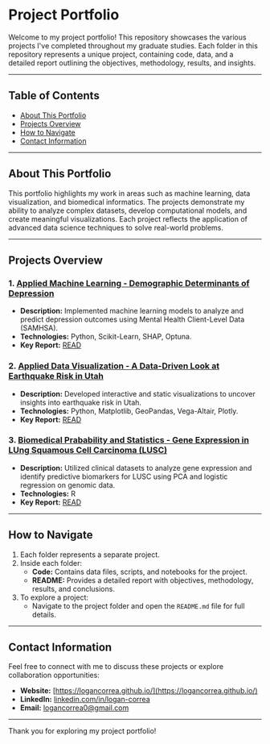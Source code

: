 # Project Portfolio

Welcome to my project portfolio! This repository showcases the various projects I've completed throughout my graduate studies. Each folder in this repository represents a unique project, containing code, data, and a detailed report outlining the objectives, methodology, results, and insights.

---

## Table of Contents

- [About This Portfolio](#about-this-portfolio)
- [Projects Overview](#projects-overview)
- [How to Navigate](#how-to-navigate)
- [Contact Information](#contact-information)

---

## About This Portfolio

This portfolio highlights my work in areas such as machine learning, data visualization, and biomedical informatics. The projects demonstrate my ability to analyze complex datasets, develop computational models, and create meaningful visualizations. Each project reflects the application of advanced data science techniques to solve real-world problems.

---

## Projects Overview

### 1. [Applied Machine Learning - Demographic Determinants of Depression](./Applied%20Machine%20Learning)
   - **Description:** Implemented machine learning models to analyze and predict depression outcomes using Mental Health Client-Level Data (SAMHSA).
   - **Technologies:** Python, Scikit-Learn, SHAP, Optuna.
   - **Key Report:** [READ](./Applied%20Machine%20Learning/README.md)

### 2. [Applied Data Visualization - A Data-Driven Look at Earthquake Risk in Utah](./Data%20Visualization)
   - **Description:** Developed interactive and static visualizations to uncover insights into earthquake risk in Utah.
   - **Technologies:** Python, Matplotlib, GeoPandas, Vega-Altair, Plotly.
   - **Key Report:** [READ](./Data%20Visualization/README.md)

### 3. [Biomedical Prabability and Statistics - Gene Expression in LUng Squamous Cell Carcinoma (LUSC)](./Biomedical%20Informatics)
   - **Description:** Utilized clinical datasets to analyze gene expression and identify predictive biomarkers for LUSC using PCA and logistic regression on genomic data.
   - **Technologies:** R
   - **Key Report:** [READ](./Biomedical%20Prabability%20and%20Statistics/README.md)

---

## How to Navigate

1. Each folder represents a separate project.
2. Inside each folder:
   - **Code:** Contains data files, scripts, and notebooks for the project.
   - **README:** Provides a detailed report with objectives, methodology, results, and conclusions.
3. To explore a project:
   - Navigate to the project folder and open the `README.md` file for full details.

---

## Contact Information

Feel free to connect with me to discuss these projects or explore collaboration opportunities:

- **Website:** [https://logancorrea.github.io/](https://logancorrea.github.io/)
- **LinkedIn:** [linkedin.com/in/logan-correa](https://www.linkedin.com/in/logan-correa/)
- **Email:** [logancorrea0@gmail.com](mailto:logancorrea0@gmail.com)

---

Thank you for exploring my project portfolio!
